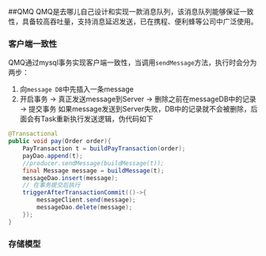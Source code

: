 ##QMQ
QMQ是去哪儿自己设计和实现一款消息队列，该消息队列能够保证一致性，具备较高吞吐量，支持消息延迟发送，已在携程、便利蜂等公司中广泛使用。
### 客户端一致性
QMQ通过mysql事务实现客户端一致性，当调用`sendMessage`方法，执行时会分为两步：
1. 向`message DB`中先插入一条message
2. 开启事务 -> 真正发送message到Server -> 删除之前在messageDB中的记录 -> 提交事务
如果message发送到Server失败，DB中的记录就不会被删除，后面会有Task重新执行发送逻辑，伪代码如下
```java
@Transactional
public void pay(Order order){
    PayTransaction t = buildPayTransaction(order);
    payDao.append(t);
    //producer.sendMessage(buildMessage(t));
    final Message message = buildMessage(t);
    messageDao.insert(message);
    // 在事务提交后执行
    triggerAfterTransactionCommit(()->{
        messageClient.send(message);
        messageDao.delete(message);
    });
}
```
### 存储模型